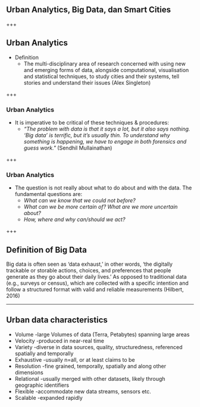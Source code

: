 ## Urban Analytics, Big Data, dan Smart Cities

+++
## Urban Analytics
- Definition
  - The multi-disciplinary area of research concerned with using new and emerging forms of data, alongside computational, visualisation and statistical techniques, to study cities and their systems, tell stories and understand their issues (Alex Singleton)

+++ 
### Urban Analytics
- It is imperative to be critical of these techniques & procedures: 
    - *“The problem with data is that it says a lot, but it also says nothing. ‘Big data’ is terrific, but it’s usually thin. To understand why something is happening, we have to engage in both forensics and guess work."* (Sendhil Mullainathan)

+++ 
### Urban Analytics
- The question is not really about what to do about and with the data. The fundamental questions are:
    - *What can we know that we could not before?*
    - *What can we be more certain of? What are we more uncertain about?*
    - *How, where and why can/should we act?*

+++
## Definition of Big Data
Big data is often seen as ‘data exhaust,’ in other words, ‘the digitally trackable or storable actions, choices, and preferences that people generate as they go about their daily lives.’ As opposed to traditional data (e.g., surveys or census), which are collected with a specific intention and follow a structured format with valid and reliable measurements (Hilbert, 2016)

---
## Urban data characteristics

- Volume -large Volumes of data (Terra, Petabytes) spanning large areas
- Velocity -produced in near-real time
- Variety -diverse in data sources, quality, structuredness, referenced spatially and temporally
- Exhaustive -usually n=all, or at least claims to be
- Resolution -fine grained, temporally, spatially and along other dimensions
- Relational -usually merged with other datasets, likely through geographic identifiers
- Flexible -accommodate new data streams, sensors etc.
- Scalable -expanded rapidly
